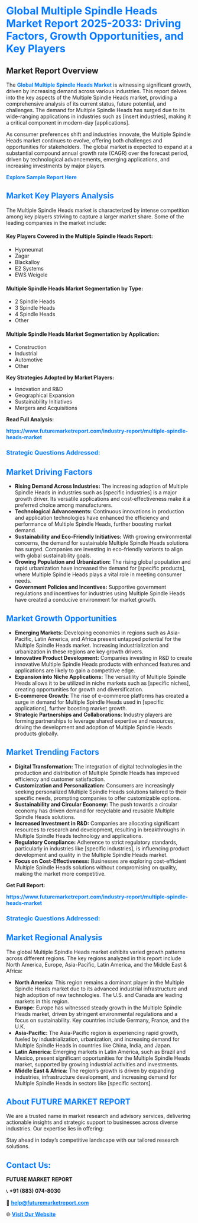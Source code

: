 <h1 style="color: #007BFF;">Global Multiple Spindle Heads Market Report 2025-2033: Driving Factors, Growth Opportunities, and Key Players</h1>

<section id="overview">
<h2>Market Report Overview</h2>
<p>The <a href="https://www.futuremarketreport.com/industry-report/multiple-spindle-heads-market" style="color: #007BFF; text-decoration: none;"><strong>Global Multiple Spindle Heads Market</strong></a> is witnessing significant growth, driven by increasing demand across various industries. This report delves into the key aspects of the Multiple Spindle Heads market, providing a comprehensive analysis of its current status, future potential, and challenges. The demand for Multiple Spindle Heads has surged due to its wide-ranging applications in industries such as [insert industries], making it a critical component in modern-day [applications].</p>
<p>As consumer preferences shift and industries innovate, the Multiple Spindle Heads market continues to evolve, offering both challenges and opportunities for stakeholders. The global market is expected to expand at a substantial compound annual growth rate (CAGR) over the forecast period, driven by technological advancements, emerging applications, and increasing investments by major players.</p>
</section>

<section id="overview">
<p><a href="https://www.futuremarketreport.com/request-sample/reportId=87688" style="color: #007BFF; text-decoration: none;"><strong>Explore Sample Report Here</strong></a></p>
</section>

<section id="key-players">
<h2 style="color: #007BFF;">Market Key Players Analysis</h2>
<p>The Multiple Spindle Heads market is characterized by intense competition among key players striving to capture a larger market share. Some of the leading companies in the market include:</p>
<h4>Key Players Covered in the Multiple Spindle Heads Report:</h4>
<ul><li>Hypneumat</li><li>Zagar</li><li>Blackalloy</li><li>E2 Systems</li><li>EWS Weigele</li></ul>
<h4>Multiple Spindle Heads Market Segmentation by Type:</h4>
<ul><li>2 Spindle Heads</li><li>3 Spindle Heads</li><li>4 Spindle Heads</li><li>Other</li></ul>

<h4>Multiple Spindle Heads Market Segmentation by Application:</h4>
<ul><li>Construction</li><li>Industrial</li><li>Automotive</li><li>Other</li></ul>
<p><strong>Key Strategies Adopted by Market Players:</strong></p>
<ul>
<li>Innovation and R&D</li>
<li>Geographical Expansion</li>
<li>Sustainability Initiatives</li>
<li>Mergers and Acquisitions</li>
</ul>
</section>

<section>
<p><strong>Read Full Analysis: </strong></p><a href="https://www.futuremarketreport.com/industry-report/multiple-spindle-heads-market" style="color: #007BFF; text-decoration: none;"><strong>https://www.futuremarketreport.com/industry-report/multiple-spindle-heads-market</strong></a>
<h3 style="color: #007BFF;">Strategic Questions Addressed:</h3>
</section>

<section id="driving-factors">
<h2 style="color: #007BFF;">Market Driving Factors</h2>
<ul>
<li><strong>Rising Demand Across Industries:</strong> The increasing adoption of Multiple Spindle Heads in industries such as [specific industries] is a major growth driver. Its versatile applications and cost-effectiveness make it a preferred choice among manufacturers.</li>
<li><strong>Technological Advancements:</strong> Continuous innovations in production and application technologies have enhanced the efficiency and performance of Multiple Spindle Heads, further boosting market demand.</li>
<li><strong>Sustainability and Eco-Friendly Initiatives:</strong> With growing environmental concerns, the demand for sustainable Multiple Spindle Heads solutions has surged. Companies are investing in eco-friendly variants to align with global sustainability goals.</li>
<li><strong>Growing Population and Urbanization:</strong> The rising global population and rapid urbanization have increased the demand for [specific products], where Multiple Spindle Heads plays a vital role in meeting consumer needs.</li>
<li><strong>Government Policies and Incentives:</strong> Supportive government regulations and incentives for industries using Multiple Spindle Heads have created a conducive environment for market growth.</li>
</ul>
</section>

<section id="growth-opportunities">
<h2 style="color: #007BFF;">Market Growth Opportunities</h2>
<ul>
<li><strong>Emerging Markets:</strong> Developing economies in regions such as Asia-Pacific, Latin America, and Africa present untapped potential for the Multiple Spindle Heads market. Increasing industrialization and urbanization in these regions are key growth drivers.</li>
<li><strong>Innovative Product Development:</strong> Companies investing in R&D to create innovative Multiple Spindle Heads products with enhanced features and applications are likely to gain a competitive edge.</li>
<li><strong>Expansion into Niche Applications:</strong> The versatility of Multiple Spindle Heads allows it to be utilized in niche markets such as [specific niches], creating opportunities for growth and diversification.</li>
<li><strong>E-commerce Growth:</strong> The rise of e-commerce platforms has created a surge in demand for Multiple Spindle Heads used in [specific applications], further boosting market growth.</li>
<li><strong>Strategic Partnerships and Collaborations:</strong> Industry players are forming partnerships to leverage shared expertise and resources, driving the development and adoption of Multiple Spindle Heads products globally.</li>
</ul>
</section>

<section id="trending-factors">
<h2 style="color: #007BFF;">Market Trending Factors</h2>
<ul>
<li><strong>Digital Transformation:</strong> The integration of digital technologies in the production and distribution of Multiple Spindle Heads has improved efficiency and customer satisfaction.</li>
<li><strong>Customization and Personalization:</strong> Consumers are increasingly seeking personalized Multiple Spindle Heads solutions tailored to their specific needs, prompting companies to offer customizable options.</li>
<li><strong>Sustainability and Circular Economy:</strong> The push towards a circular economy has driven demand for recyclable and reusable Multiple Spindle Heads solutions.</li>
<li><strong>Increased Investment in R&D:</strong> Companies are allocating significant resources to research and development, resulting in breakthroughs in Multiple Spindle Heads technology and applications.</li>
<li><strong>Regulatory Compliance:</strong> Adherence to strict regulatory standards, particularly in industries like [specific industries], is influencing product development and quality in the Multiple Spindle Heads market.</li>
<li><strong>Focus on Cost-Effectiveness:</strong> Businesses are exploring cost-efficient Multiple Spindle Heads solutions without compromising on quality, making the market more competitive.</li>
</ul>
</section>

<section>
<p><strong>Get Full Report: </strong></p><a href="https://www.futuremarketreport.com/industry-report/multiple-spindle-heads-market" style="color: #007BFF; text-decoration: none;"><strong>https://www.futuremarketreport.com/industry-report/multiple-spindle-heads-market</strong></a>
<h3 style="color: #007BFF;">Strategic Questions Addressed:</h3>
</section>


<section id="regional-analysis">
<h2 style="color: #007BFF;">Market Regional Analysis</h2>
<p>The global Multiple Spindle Heads market exhibits varied growth patterns across different regions. The key regions analyzed in this report include North America, Europe, Asia-Pacific, Latin America, and the Middle East & Africa:</p>
<ul>
<li><strong>North America:</strong> This region remains a dominant player in the Multiple Spindle Heads market due to its advanced industrial infrastructure and high adoption of new technologies. The U.S. and Canada are leading markets in this region.</li>
<li><strong>Europe:</strong> Europe has witnessed steady growth in the Multiple Spindle Heads market, driven by stringent environmental regulations and a focus on sustainability. Key countries include Germany, France, and the U.K.</li>
<li><strong>Asia-Pacific:</strong> The Asia-Pacific region is experiencing rapid growth, fueled by industrialization, urbanization, and increasing demand for Multiple Spindle Heads in countries like China, India, and Japan.</li>
<li><strong>Latin America:</strong> Emerging markets in Latin America, such as Brazil and Mexico, present significant opportunities for the Multiple Spindle Heads market, supported by growing industrial activities and investments.</li>
<li><strong>Middle East & Africa:</strong> The region’s growth is driven by expanding industries, infrastructure development, and increasing demand for Multiple Spindle Heads in sectors like [specific sectors].</li>
</ul>
</section>

<footer>
<h2 style="color: #007BFF;">About FUTURE MARKET REPORT</h2>
<p>We are a trusted name in market research and advisory services, delivering actionable insights and strategic support to businesses across diverse industries. Our expertise lies in offering:</p>

<p>Stay ahead in today’s competitive landscape with our tailored research solutions.</p>

<h2 style="color: #007BFF;">Contact Us:</h2>
<p><strong>FUTURE MARKET REPORT</strong></p>
<p>📞 <strong>+91 (883) 074-8030</strong></p>
<p>📧 <strong><a href="mailto:help@futuremarketreport.com" style="color: #007BFF;">help@futuremarketreport.com</a></strong></p>
<p>🌐 <strong><a href="https://www.futuremarketreport.com/" style="color: #007BFF;">Visit Our Website</a></strong></p>
</footer>